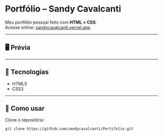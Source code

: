 # Portfólio – Sandy Cavalcanti

Meu portfólio pessoal feito com **HTML** e **CSS**.  
Acesse online: [sandycavalcanti.vercel.app](https://sandycavalcanti.vercel.app/)

---

## 🖥️ Prévia


---

## 🚀 Tecnologias

- HTML5  
- CSS3  

---

## 📂 Como usar

Clone o repositório:

```bash
git clone https://github.com/sandycavalcanti/Portifolio.git
